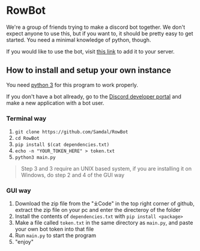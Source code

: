 
# RowBot

We're a group of friends trying to make a discord bot together. We don't expect anyone to use this, but if you want to, it should be pretty easy to get started. You need a minimal knowledge of python, though.

If you would like to use the bot, visit [this link](https://discordapp.com/oauth2/authorize?client_id=669896811632263168&permissions=8&scope=bot) to add it to your server.

## How to install and setup your own instance
You need [python 3](https://www.python.org/downloads/ "Download here") for this program to work properly. 

If you don't have a bot allready, go to the [Discord developer portal](http://discord.com/developers/applications/) and make a new application with a bot user. 

### Terminal way
1. `git clone https://github.com/Samdal/RowBot`
2. `cd RowBot`
3. `pip install $(cat dependencies.txt)`
4. `echo -n "YOUR_TOKEN_HERE" > token.txt`
5. `python3 main.py`
> Step 3 and 3 require an UNIX based system, if you are installing it on Windows, do step 2 and 4 of the GUI way

### GUI way
1. Download the zip file from the "⤓Code" in the top right corner of github, extract the zip file on your pc and enter the directeroy of the folder
2. Install the contents of `dependencies.txt` with `pip install <package>`
3. Make a file called `token.txt` in the same directory as ``main.py``, and paste your own bot token into that file
4. Run `main.py` to start the program
5. "enjoy"
